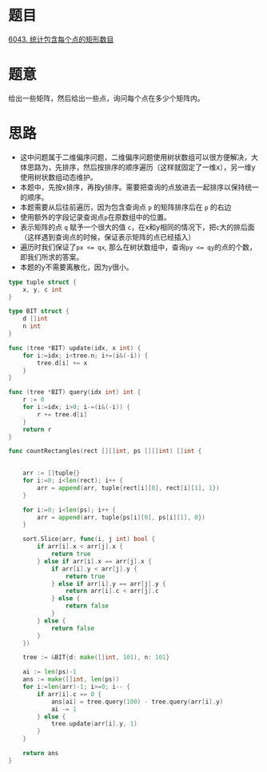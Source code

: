 # 题目
[6043. 统计包含每个点的矩形数目](https://leetcode-cn.com/problems/count-number-of-rectangles-containing-each-point/)

# 题意
给出一些矩阵，然后给出一些点，询问每个点在多少个矩阵内。


# 思路
- 这中问题属于二维偏序问题，二维偏序问题使用树状数组可以很方便解决，大体思路为，先排序，然后按排序的顺序遍历（这样就固定了一维x），另一维y使用树状数组动态维护。
- 本题中，先按x排序，再按y排序。需要把查询的点放进去一起排序以保持统一的顺序。
- 本题需要从后往前遍历，因为包含查询点 `p` 的矩阵排序后在 `p` 的右边
- 使用额外的字段记录查询点`p`在原数组中的位置。
- 表示矩阵的点 `q` 赋予一个很大的值 `c`，在x和y相同的情况下，把`c`大的排后面（这样遇到查询点的时候，保证表示矩阵的点已经插入）
- 遍历时我们保证了`px <= qx`, 那么在树状数组中，查询`py <= qy`的点的个数，即我们所求的答案。
- 本题的y不需要离散化，因为y很小。

```go
type tuple struct {
    x, y, c int 
}

type BIT struct {
    d []int 
    n int 
}

func (tree *BIT) update(idx, x int) {
    for i:=idx; i<tree.n; i+=(i&(-i)) {
        tree.d[i] += x 
    }
}

func (tree *BIT) query(idx int) int {
    r := 0 
    for i:=idx; i>0; i-=(i&(-i)) {
        r += tree.d[i] 
    }
    return r 
}

func countRectangles(rect [][]int, ps [][]int) []int {
    

    arr := []tuple{}
    for i:=0; i<len(rect); i++ {
        arr = append(arr, tuple{rect[i][0], rect[i][1], 1})
    }

    for i:=0; i<len(ps); i++ {
        arr = append(arr, tuple{ps[i][0], ps[i][1], 0})
    }

    sort.Slice(arr, func(i, j int) bool {
        if arr[i].x < arr[j].x {
            return true 
        } else if arr[i].x == arr[j].x {
            if arr[i].y < arr[j].y {
                return true  
            } else if arr[i].y == arr[j].y {
                return arr[i].c < arr[j].c
            } else {
                return false  
            }
        } else {
            return false 
        }
    })

    tree := &BIT{d: make([]int, 101), n: 101}

    ai := len(ps)-1
    ans := make([]int, len(ps))
    for i:=len(arr)-1; i>=0; i-- {
        if arr[i].c == 0 {
            ans[ai] = tree.query(100) - tree.query(arr[i].y) 
            ai -= 1 
        } else {
            tree.update(arr[i].y, 1)
        }
    }

    return ans 
}
```
